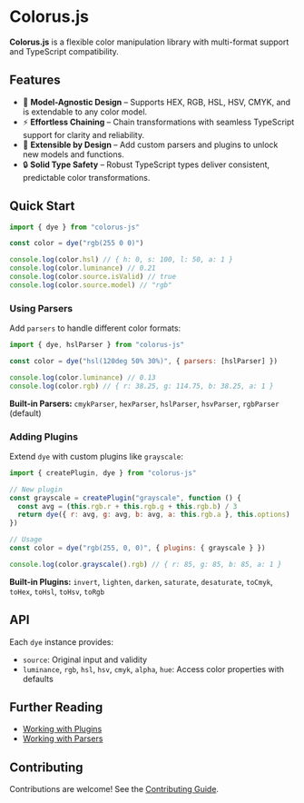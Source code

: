 # Colorus.js

**Colorus.js** is a flexible color manipulation library with multi-format support and TypeScript compatibility.

## Features

- 🌈 **Model-Agnostic Design** – Supports HEX, RGB, HSL, HSV, CMYK, and is extendable to any color model.
- ⚡️ **Effortless Chaining** – Chain transformations with seamless TypeScript support for clarity and reliability.
- 🧩 **Extensible by Design** – Add custom parsers and plugins to unlock new models and functions.
- 🔒 **Solid Type Safety** – Robust TypeScript types deliver consistent, predictable color transformations.

## Quick Start

```javascript
import { dye } from "colorus-js"

const color = dye("rgb(255 0 0)")

console.log(color.hsl) // { h: 0, s: 100, l: 50, a: 1 }
console.log(color.luminance) // 0.21
console.log(color.source.isValid) // true
console.log(color.source.model) // "rgb"
```

### Using Parsers

Add `parsers` to handle different color formats:

```javascript
import { dye, hslParser } from "colorus-js"

const color = dye("hsl(120deg 50% 30%)", { parsers: [hslParser] })

console.log(color.luminance) // 0.13
console.log(color.rgb) // { r: 38.25, g: 114.75, b: 38.25, a: 1 }
```

**Built-in Parsers:** `cmykParser`, `hexParser`, `hslParser`, `hsvParser`, `rgbParser` (default)

### Adding Plugins

Extend `dye` with custom plugins like `grayscale`:

```javascript
import { createPlugin, dye } from "colorus-js"

// New plugin
const grayscale = createPlugin("grayscale", function () {
  const avg = (this.rgb.r + this.rgb.g + this.rgb.b) / 3
  return dye({ r: avg, g: avg, b: avg, a: this.rgb.a }, this.options)
})

// Usage
const color = dye("rgb(255, 0, 0)", { plugins: { grayscale } })

console.log(color.grayscale().rgb) // { r: 85, g: 85, b: 85, a: 1 }
```

**Built-in Plugins:** `invert`, `lighten`, `darken`, `saturate`, `desaturate`, `toCmyk`, `toHex`, `toHsl`, `toHsv`, `toRgb`

## API

Each `dye` instance provides:

- `source`: Original input and validity
- `luminance`, `rgb`, `hsl`, `hsv`, `cmyk`, `alpha`, `hue`: Access color properties with defaults

## Further Reading

- [Working with Plugins](docs/WORKING_WITH_PLUGINS.md)
- [Working with Parsers](docs/WORKING_WITH_PARSERS.md)

## Contributing

Contributions are welcome! See the [Contributing Guide](CONTRIBUTING.md).
